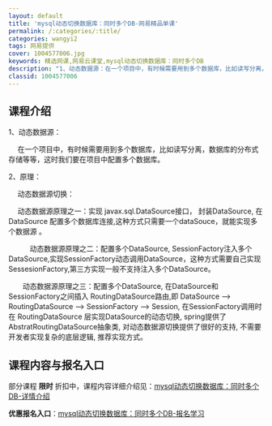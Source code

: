 ```yaml
---
layout: default
title: 'mysql动态切换数据库：同时多个DB-网易精品单课'
permalink: /:categories/:title/
categories: wangyi2
tags: 网易提供
cover: 1004577006.jpg
keywords: 精选网课,网易云课堂,mysql动态切换数据库：同时多个DB
description: "1、动态数据源：在一个项目中，有时候需要用到多个数据库，比如读写分离，数据库的分布式存储等等，这时我们要在项目中配置多个数据库。2、原理：动态数据源切换：动态数据源原理之一：实现javax."
classid: 1004577006
---
```


## 课程介绍

1、动态数据源：

　  在一个项目中，有时候需要用到多个数据库，比如读写分离，数据库的分布式存储等等，这时我们要在项目中配置多个数据库。



2、原理：

 　     动态数据源切换：　　

　      动态数据源原理之一：实现 javax.sql.DataSource接口， 封装DataSource, 在 DataSource 配置多个数据库连接,这种方式只需要一个dataSouce，就能实现多个数据源 。

　　　动态数据源原理之二：配置多个DataSource, SessionFactory注入多个DataSource,实现SessionFactory动态调用DataSource，这种方式需要自己实现SessesionFactory,第三方实现一般不支持注入多个DataSource。

　　动态数据源原理之三：配置多个DataSource, 在DataSource和SessionFactory之间插入 RoutingDataSource路由,即 DataSource --> RoutingDataSource --> SessionFactory --> Session, 在SessionFactory调用时在 RoutingDataSource 层实现DataSource的动态切换, spring提供了 AbstratRoutingDataSource抽象类, 对动态数据源切换提供了很好的支持, 不需要开发者实现复杂的底层逻辑, 推荐实现方式。

## 课程内容与报名入口

部分课程 **限时** 折扣中，课程内容详细介绍见：[mysql动态切换数据库：同时多个DB-详情介绍](https://study.163.com/course/introduction/1004577006.htm?share=1&shareId=1025206652&utm_campaign=share&utm_medium=iphoneShare&utm_source=&utm_u=1025206652)

**优惠报名入口**：[mysql动态切换数据库：同时多个DB-报名学习](https://study.163.com/course/introduction/1004577006.htm?share=1&shareId=1025206652&utm_campaign=share&utm_medium=iphoneShare&utm_source=&utm_u=1025206652)

